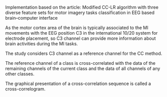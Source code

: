 Implementation based on the article:
Modified CC-LR algorithm with three diverse
feature sets for motor imagery tasks classification
in EEG based brain–computer interface

As the motor cortex area of the brain is typically associated 
to the MI movements with the EEG position C3 in the international 
10/20 system for electrode placement, so C3 channel can provide more
information about brain activities during the MI tasks.

The study considers C3 channel as a reference channel for the CC method.

The reference channel of a class is cross-correlated with the data of the
remaining channels of the current class and the data of all
channels of any other classes.

The graphical presentation of a cross-correlation sequence is called a cross-correlogram.